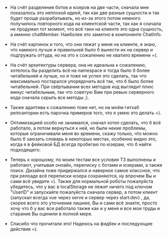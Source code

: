 - На счёт разделения ботов и юзеров на две части, сначала мне показалось это неплохой идеей, так как две разные сущности и так будет проще разрабатывать, но из-за этого потом немного получилось повторного кода на клиентской части, так как я сначала не продумал тот момент, что всё таки на клиенте это одна сущность, а именно chatMember. Наиболее это заметно в компоненте ChatInfo.

- На счёт картинок и того, что они лежат у меня на клиенте, я знаю, что намного лучше и правильней было б вынести их на сервер и подгружать оттуда, но на это к сожалению не хватило времени =(. 

- На счёт архитектуры сервера, она не идеальна к сожалению, хотелось бы разделить всё на namespace и тогда было б более читабельней и лучше, но я тоже  не успел это сделать, так что максимально постарался упорядочить всё так, что б было более читабельней. При свёртывании всех методов код выглядит плюс минус читабельным, так что советую Вам при ревью серверного кода сначала скрыть все методы ;).

- Также адаптива к сожалению тоже нет, но на моём гитхаб репозитории есть парочка примеров  того, что я умею это делать =).

- Оптимизацией особо не занимался, сначал хотел сделать, что б всё работало, а потом вернуться к ней, но были некие проблемы, которые ограничивали меня во времени, скажу только, что можно было б заюзать словарь в некоторых местах, особенно видно это, когда я в фейковой БД всегда пробегаю по юзерам, что б найти подходящего.

- Теперь к хорошому, по моим тестам все условия ТЗ выполнены и работают, учитывая онлайн, переписку с ботами и юзерами, а также поиск. Дизайна тоже придержался и наверное самое классное, что при релоаде всё переписки юзера сохраняются, ну впрочем Вы и сами всё увидите =). Также для нормальной роботы пожалуйста убедитесь, что у вас в localStorage не лежит ничего под ключом "UserID" и запускайте пожалуйста сначала сервер, а потом клиент  (запускал всегда vue через serve и сервер через start:dev) , да, скорее всего это уточнение лишнее, Вы и сами всё знаете, просто хочу что б у вас все работало также как и у меня и все мои труды и старание Вы оценили в полной мере.

- Спасибо что прочитали это! Надеюсь на фидбек и последующие действия =).